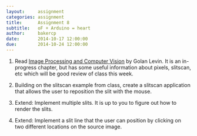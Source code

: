 ```yaml
---
layout:     assignment
categories: assignment
title:      Assignment 8
subtitle:   oF + Arduino = heart
author:     bakercp
date:       2014-10-17 12:00:00
due:        2014-10-24 12:00:00
---
```


1. Read [Image Processing and Computer Vision](https://github.com/openframeworks/ofBook/blob/master/chapters/image_processing_computer_vision/chapter.md) by Golan Levin.  It is an in-progress chapter, but has some useful information about pixels, slitscan, etc which will be good review of class this week.

1. Building on the slitscan example from class, create a slitscan application that allows the user to reposition the slit with the mouse.

1. Extend: Implement multiple slits.  It is up to you to figure out how to render the slits.

2. Extend:  Implement a slit line that the user can position by clicking on two different locations on the source image.
